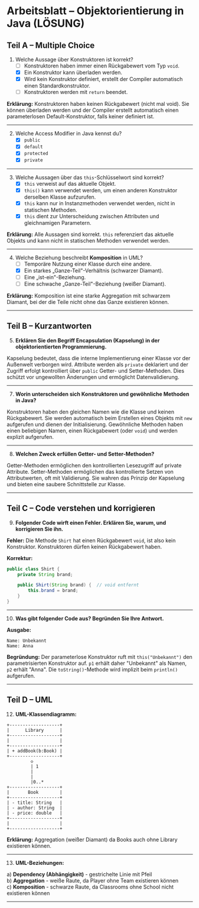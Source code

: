 # Arbeitsblatt – Objektorientierung in Java (LÖSUNG)

## Teil A – Multiple Choice

1. Welche Aussage über Konstruktoren ist korrekt?
   - [ ] Konstruktoren haben immer einen Rückgabewert vom Typ `void`.
   - [x] Ein Konstruktor kann überladen werden.
   - [x] Wird kein Konstruktor definiert, erstellt der Compiler automatisch einen Standardkonstruktor.
   - [ ] Konstruktoren werden mit `return` beendet.

**Erklärung:** Konstruktoren haben keinen Rückgabewert (nicht mal void). Sie können überladen werden und der Compiler erstellt automatisch einen parameterlosen Default-Konstruktor, falls keiner definiert ist.

---

2. Welche Access Modifier in Java kennst du?
   - [x] `public`
   - [x] `default` 
   - [x] `protected`
   - [x] `private`

---

3. Welche Aussagen über das `this`-Schlüsselwort sind korrekt?
   - [x] `this` verweist auf das aktuelle Objekt.
   - [x] `this()` kann verwendet werden, um einen anderen Konstruktor derselben Klasse aufzurufen.
   - [x] `this` kann nur in Instanzmethoden verwendet werden, nicht in statischen Methoden.
   - [x] `this` dient zur Unterscheidung zwischen Attributen und gleichnamigen Parametern.

**Erklärung:** Alle Aussagen sind korrekt. `this` referenziert das aktuelle Objekts und kann nicht in statischen Methoden verwendet werden.

---

4. Welche Beziehung beschreibt **Komposition** in UML?
   - [ ] Temporäre Nutzung einer Klasse durch eine andere.
   - [x] Ein starkes „Ganze-Teil"-Verhältnis (schwarzer Diamant).
   - [ ] Eine „ist-ein"-Beziehung.
   - [ ] Eine schwache „Ganze-Teil"-Beziehung (weißer Diamant).

**Erklärung:** Komposition ist eine starke Aggregation mit schwarzem Diamant, bei der die Teile nicht ohne das Ganze existieren können.

---

## Teil B – Kurzantworten

5. **Erklären Sie den Begriff Encapsulation (Kapselung) in der objektorientierten Programmierung.**

Kapselung bedeutet, dass die interne Implementierung einer Klasse vor der Außenwelt verborgen wird. Attribute werden als `private` deklariert und der Zugriff erfolgt kontrolliert über `public` Getter- und Setter-Methoden. Dies schützt vor ungewollten Änderungen und ermöglicht Datenvalidierung.

---

7. **Worin unterscheiden sich Konstruktoren und gewöhnliche Methoden in Java?**

Konstruktoren haben den gleichen Namen wie die Klasse und keinen Rückgabewert. Sie werden automatisch beim Erstellen eines Objekts mit `new` aufgerufen und dienen der Initialisierung. Gewöhnliche Methoden haben einen beliebigen Namen, einen Rückgabewert (oder `void`) und werden explizit aufgerufen.

---

8. **Welchen Zweck erfüllen Getter- und Setter-Methoden?**

Getter-Methoden ermöglichen den kontrollierten Lesezugriff auf private Attribute. Setter-Methoden ermöglichen das kontrollierte Setzen von Attributwerten, oft mit Validierung. Sie wahren das Prinzip der Kapselung und bieten eine saubere Schnittstelle zur Klasse.

---

## Teil C – Code verstehen und korrigieren

9. **Folgender Code wirft einen Fehler. Erklären Sie, warum, und korrigieren Sie ihn.**

**Fehler:** Die Methode `Shirt` hat einen Rückgabewert `void`, ist also kein Konstruktor. Konstruktoren dürfen keinen Rückgabewert haben.

**Korrektur:**
```java
public class Shirt {
    private String brand;

    public Shirt(String brand) {  // void entfernt
        this.brand = brand;
    }
}
```

---

10. **Was gibt folgender Code aus? Begründen Sie Ihre Antwort.**

**Ausgabe:**
```
Name: Unbekannt
Name: Anna
```

**Begründung:** Der parameterlose Konstruktor ruft mit `this("Unbekannt")` den parametrisierten Konstruktor auf. `p1` erhält daher "Unbekannt" als Namen, `p2` erhält "Anna". Die `toString()`-Methode wird implizit beim `println()` aufgerufen.

---

## Teil D – UML

12. **UML-Klassendiagramm:**

```
+-------------------+
|      Library      |
+-------------------+
|                   |
+-------------------+
| + addBook(b:Book) |
+-------------------+
         ◇
         | 1
         |
         | 
         |0..*
+-------------------+
|       Book        |
+-------------------+
| - title: String   |
| - author: String  |
| - price: double   |
+-------------------+
|                   |
+-------------------+
```

**Erklärung:** Aggregation (weißer Diamant) da Books auch ohne Library existieren können.

---

13. **UML-Beziehungen:**

a) **Dependency (Abhängigkeit)** - gestrichelte Linie mit Pfeil  
b) **Aggregation** - weiße Raute, da Player ohne Team existieren können  
c) **Komposition** - schwarze Raute, da Classrooms ohne School nicht existieren können

---